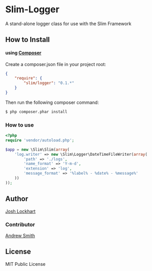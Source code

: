 Slim-Logger
===========

A stand-alone logger class for use with the Slim Framework

## How to Install

#### using [Composer](http://getcomposer.org/)

Create a composer.json file in your project root:
    
```json
{
    "require": {
        "slim/logger": "0.1.*"
    }
}
```

Then run the following composer command:

```bash
$ php composer.phar install
```

### How to use
    
```php
<?php
require 'vendor/autoload.php';

$app = new \Slim\Slim(array(
    'log.writer' => new \Slim\Logger\DateTimeFileWriter(array(
        'path' => './logs',
        'name_format' => 'Y-m-d',
        'extension' => 'log',
        'message_format' => '%label% - %date% - %message%'
    ))
));
```

## Author

[Josh Lockhart](https://github.com/codeguy)

### Contributor

[Andrew Smith](https://github.com/silentworks)

## License

MIT Public License
